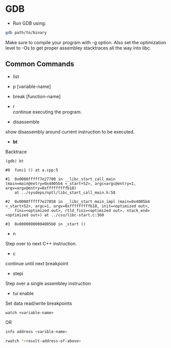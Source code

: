 # GDB

- Run GDB using: 

```bash
gdb path/to/binary
``` 

Make sure to compile your program with -g option. 
Also set the optimization level to -Os to get proper assembley stacktraces all the way into libc.

## Common Commands

- list

- p   [variable-name]

- break  [function-name]

- r   
continue executing the program.

- disassemble

show disassembly around current instruction to be executed.

- **bt** 

Backtrace 

```
(gdb) bt

#0  func1 () at a.cpp:5

#1  0x0000fffff7e27780 in __libc_start_call_main (main=main@entry=0x4005b4 <_start+52>, argc=argc@entry=1, argv=argv@entry=0xfffffffffb18)
    at ../sysdeps/nptl/libc_start_call_main.h:58

#2  0x0000fffff7e27858 in __libc_start_main_impl (main=0x4005b4 <_start+52>, argc=1, argv=0xfffffffffb18, init=<optimized out>, 
    fini=<optimized out>, rtld_fini=<optimized out>, stack_end=<optimized out>) at ../csu/libc-start.c:360

#3  0x00000000004005b0 in _start ()
```

- n

Step over to next C++ instruction.

- c

continue until next breakpoint


- stepi 

Step over a single assembley instruction


- tui enable

Set data read/write breakpoints

```
watch <variable-name>
```

OR 

```bash
info address <varible-name>

rwatch *<result-address-of-above>
```